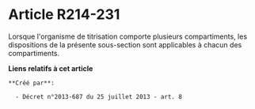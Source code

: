 # Article R214-231

Lorsque l'organisme de titrisation comporte plusieurs compartiments, les dispositions de la présente sous-section sont
applicables à chacun des compartiments.

**Liens relatifs à cet article**

	**Créé par**:

	  - Décret n°2013-687 du 25 juillet 2013 - art. 8
